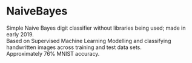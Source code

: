 # NaiveBayes
Simple Naive Bayes digit classifier without libraries being used; made in early 2019.  \
Based on Supervised Machine Learning Modelling and classifying handwritten images across training and test data sets. \
Approximately 76% MNIST accuracy. 


